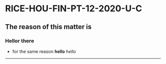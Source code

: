# RICE-HOU-FIN-PT-12-2020-U-C

## The reason of this matter is

### Hellor there
* for the same reason
**hello**
*hello* 
---

